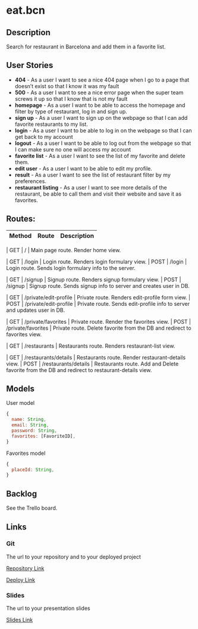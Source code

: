 # eat.bcn

## Description

Search for restaurant in Barcelona and add them in a favorite list.

## User Stories

- **404** - As a user I want to see a nice 404 page when I go to a page that doesn’t exist so that I know it was my fault
- **500** - As a user I want to see a nice error page when the super team screws it up so that I know that is not my fault
- **homepage** - As a user I want to be able to access the homepage and filter by type of restaurant, log in and sign up. 
- **sign up** - As a user I want to sign up on the webpage so that I can add favorite restaurants to my list.
- **login** - As a user I want to be able to log in on the webpage so that I can get back to my account
- **logout** - As a user I want to be able to log out from the webpage so that I can make sure no one will access my account
- **favorite list** - As a user I want to see the list of my favorite and delete them.
- **edit user** - As a user I want to be able to edit my profile.
- **result** - As a user I want to see the list of restaurant filter by my preferences.
- **restaurant listing** - As a user I want to see more details of the restaurant, be able to call them and visit their website and save it as favorites.


## Routes:

| Method | Route | Description|
|------|-------|------------|

| GET  | /     | Main page route. Render home view.

| GET  | /login | Login route. Renders login formulary view.
| POST | /login | Login route. Sends login formulary info to the server.

| GET | /signup | Signup route. Renders signup formulary view.
| POST | /signup | Signup route. Sends signup info to server and creates user in DB.

| GET | /private/edit-profile | Private route. Renders edit-profile form view.
| POST | /private/edit-profile | Private route. Sends edit-profile info to server and updates user in DB.

| GET | /private/favorites | Private route. Render the favorites view.
| POST | /private/favorites | Private route. Delete favorite from the DB and redirect to favorites view.


| GET | /restaurants | Restaurants route. Renders restaurant-list view.

| GET | /restaurants/details | Restaurants route. Render restaurant-details view.
| POST | /restaurants/details | Restaurants route. Add and Delete favorite from the DB and redirect to restaurant-details view.


## Models

User model

```javascript
{
  name: String,
  email: String,
  password: String,
  favorites: [FavoriteID],
}

```

Favorites model

```javascript
{
  placeId: String,
}

```


## Backlog

See the Trello board.

## Links

### Git

The url to your repository and to your deployed project

[Repository Link](https://github.com/chloeleteinturier/Eat-bcn/tree/dev)

[Deploy Link](https://eat-bcn.herokuapp.com/)

### Slides

The url to your presentation slides

[Slides Link](http://slides.com)